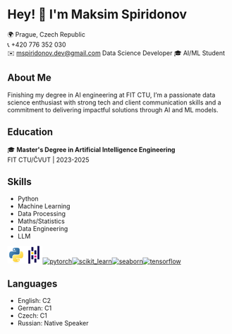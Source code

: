 # Hey! 👋 I'm Maksim Spiridonov

🌍 Prague, Czech Republic  
📞 +420 776 352 030  
✉️ mspiridonov.dev@gmail.com
Data Science Developer
🎓 AI/ML Student


## About Me

Finishing my degree in AI engineering at FIT CTU, I’m a passionate data science enthusiast with strong tech and client communication skills and a commitment to delivering impactful solutions through AI and ML models.

## Education

🎓 **Master's Degree in Artificial Intelligence Engineering**  
FIT CTU/ČVUT | 2023-2025  

## Skills

- Python
- Machine Learning
- Data Processing
- Maths/Statistics
- Data Engineering
- LLM

<p align="left">
  <a href="https://www.python.org" target="_blank" rel="noreferrer"><img src="https://raw.githubusercontent.com/devicons/devicon/master/icons/python/python-original.svg" alt="python" width="40" height="40"/></a><a href="https://pandas.pydata.org/" target="_blank" rel="noreferrer"><img src="https://raw.githubusercontent.com/devicons/devicon/2ae2a900d2f041da66e950e4d48052658d850630/icons/pandas/pandas-original.svg" alt="pandas" width="40" height="40"/></a><a href="https://pytorch.org/" target="_blank" rel="noreferrer"><img src="https://www.vectorlogo.zone/logos/pytorch/pytorch-icon.svg" alt="pytorch" width="40" height="40"/></a><a href="https://scikit-learn.org/" target="_blank" rel="noreferrer"><img src="https://upload.wikimedia.org/wikipedia/commons/0/05/Scikit_learn_logo_small.svg" alt="scikit_learn" width="40" height="40"/></a><a href="https://seaborn.pydata.org/" target="_blank" rel="noreferrer"><img src="https://seaborn.pydata.org/_images/logo-mark-lightbg.svg" alt="seaborn" width="40" height="40"/></a><a href="https://www.tensorflow.org" target="_blank" rel="noreferrer"><img src="https://www.vectorlogo.zone/logos/tensorflow/tensorflow-icon.svg" alt="tensorflow" width="40" height="40"/></a>
</p>

## Languages

- English: C2
- German: C1
- Czech: C1
- Russian: Native Speaker
